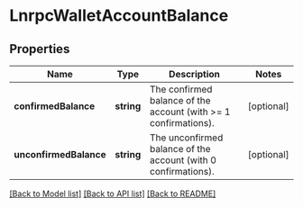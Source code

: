 # LnrpcWalletAccountBalance

## Properties
Name | Type | Description | Notes
------------ | ------------- | ------------- | -------------
**confirmedBalance** | **string** | The confirmed balance of the account (with &gt;&#x3D; 1 confirmations). | [optional] 
**unconfirmedBalance** | **string** | The unconfirmed balance of the account (with 0 confirmations). | [optional] 

[[Back to Model list]](../README.md#documentation-for-models) [[Back to API list]](../README.md#documentation-for-api-endpoints) [[Back to README]](../README.md)


